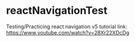 # reactNavigationTest
Testing/Practicing react navigation v5
tutorial link: https://www.youtube.com/watch?v=28Xr22XDcDg
